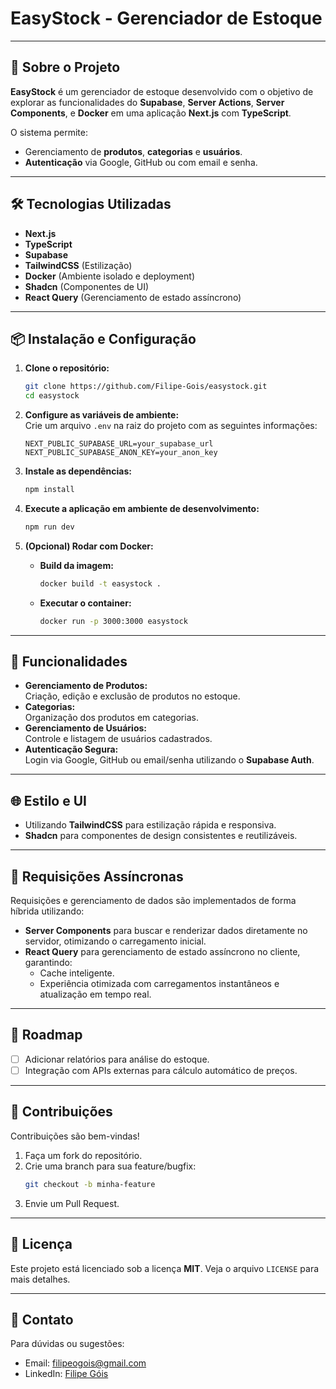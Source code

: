 # EasyStock - Gerenciador de Estoque

---

## 🚀 Sobre o Projeto

**EasyStock** é um gerenciador de estoque desenvolvido com o objetivo de explorar as funcionalidades do **Supabase**, **Server Actions**, **Server Components**, e **Docker** em uma aplicação **Next.js** com **TypeScript**.

O sistema permite:

- Gerenciamento de **produtos**, **categorias** e **usuários**.
- **Autenticação** via Google, GitHub ou com email e senha.

---

## 🛠 Tecnologias Utilizadas

- **Next.js**
- **TypeScript**
- **Supabase**
- **TailwindCSS** (Estilização)
- **Docker** (Ambiente isolado e deployment)
- **Shadcn** (Componentes de UI)
- **React Query** (Gerenciamento de estado assíncrono)

---

## 📦 Instalação e Configuração

1. **Clone o repositório:**

   ```bash
   git clone https://github.com/Filipe-Gois/easystock.git
   cd easystock
   ```

2. **Configure as variáveis de ambiente:**  
   Crie um arquivo `.env` na raiz do projeto com as seguintes informações:

   ```env
   NEXT_PUBLIC_SUPABASE_URL=your_supabase_url
   NEXT_PUBLIC_SUPABASE_ANON_KEY=your_anon_key
   ```

3. **Instale as dependências:**

   ```bash
   npm install
   ```

4. **Execute a aplicação em ambiente de desenvolvimento:**

   ```bash
   npm run dev
   ```

5. **(Opcional) Rodar com Docker:**
   - **Build da imagem:**
     ```bash
     docker build -t easystock .
     ```
   - **Executar o container:**
     ```bash
     docker run -p 3000:3000 easystock
     ```

---

## 🎨 Funcionalidades

- **Gerenciamento de Produtos:**  
  Criação, edição e exclusão de produtos no estoque.
- **Categorias:**  
  Organização dos produtos em categorias.
- **Gerenciamento de Usuários:**  
  Controle e listagem de usuários cadastrados.
- **Autenticação Segura:**  
  Login via Google, GitHub ou email/senha utilizando o **Supabase Auth**.

---

## 🌐 Estilo e UI

- Utilizando **TailwindCSS** para estilização rápida e responsiva.
- **Shadcn** para componentes de design consistentes e reutilizáveis.

---

## 🔄 Requisições Assíncronas

Requisições e gerenciamento de dados são implementados de forma híbrida utilizando:

- **Server Components** para buscar e renderizar dados diretamente no servidor, otimizando o carregamento inicial.
- **React Query** para gerenciamento de estado assíncrono no cliente, garantindo:
  - Cache inteligente.
  - Experiência otimizada com carregamentos instantâneos e atualização em tempo real.

---

## 📖 Roadmap

- [ ] Adicionar relatórios para análise do estoque.
- [ ] Integração com APIs externas para cálculo automático de preços.

---

## 🤝 Contribuições

Contribuições são bem-vindas!

1. Faça um fork do repositório.
2. Crie uma branch para sua feature/bugfix:
   ```bash
   git checkout -b minha-feature
   ```
3. Envie um Pull Request.

---

## 📄 Licença

Este projeto está licenciado sob a licença **MIT**. Veja o arquivo `LICENSE` para mais detalhes.

---

## 📧 Contato

Para dúvidas ou sugestões:

- Email: [filipeogois@gmail.com](mailto:filipeogois@gmail.com)
- LinkedIn: [Filipe Góis](https://www.linkedin.com/in/filipe-góis)
